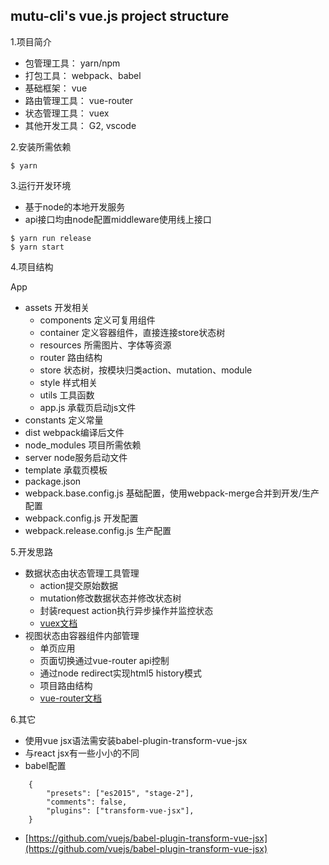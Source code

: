 ## mutu-cli's vue.js project structure

1.项目简介

* 包管理工具： yarn/npm
* 打包工具： webpack、babel
* 基础框架： vue
* 路由管理工具： vue-router
* 状态管理工具： vuex
* 其他开发工具： G2, vscode

2.安装所需依赖

```
$ yarn
```

3.运行开发环境

* 基于node的本地开发服务
* api接口均由node配置middleware使用线上接口

```
$ yarn run release
$ yarn start
```

4.项目结构

App

* assets        开发相关
    * components    定义可复用组件
    * container     定义容器组件，直接连接store状态树
    * resources     所需图片、字体等资源
    * router        路由结构
    * store         状态树，按模块归类action、mutation、module
    * style         样式相关
    * utils         工具函数
    * app.js        承载页启动js文件
* constants     定义常量
* dist          webpack编译后文件
* node_modules  项目所需依赖
* server        node服务启动文件
* template      承载页模板
* package.json
* webpack.base.config.js    基础配置，使用webpack-merge合并到开发/生产配置
* webpack.config.js         开发配置
* webpack.release.config.js 生产配置

5.开发思路

* 数据状态由状态管理工具管理
	* action提交原始数据
	* mutation修改数据状态并修改状态树
	* 封装request action执行异步操作并监控状态
	* [vuex文档](http://vuex.vuejs.org/zh-cn/)
* 视图状态由容器组件内部管理
	* 单页应用
	* 页面切换通过vue-router api控制
	* 通过node redirect实现html5 history模式
	* 项目路由结构
	* [vue-router文档](https://router.vuejs.org/zh-cn/)

6.其它

* 使用vue jsx语法需安装babel-plugin-transform-vue-jsx
* 与react jsx有一些小小的不同
* babel配置

```babel
	{
	    "presets": ["es2015", "stage-2"],
	    "comments": false,
	    "plugins": ["transform-vue-jsx"],
	}
```

* [https://github.com/vuejs/babel-plugin-transform-vue-jsx](https://github.com/vuejs/babel-plugin-transform-vue-jsx)

